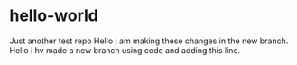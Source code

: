# hello-world
Just another test repo 
Hello i am making these changes in the new branch.
Hello i hv made a new branch using code and adding this line. 